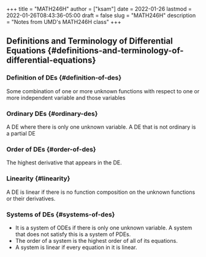 +++
title = "MATH246H"
author = ["ksam"]
date = 2022-01-26
lastmod = 2022-01-26T08:43:36-05:00
draft = false
slug = "MATH246H"
description = "Notes from UMD's MATH246H class"
+++

## Definitions and Terminology of Differential Equations {#definitions-and-terminology-of-differential-equations}


### Definition of DEs {#definition-of-des}

Some combination of one or more unknown functions with respect to one or more independent variable and those variables


### Ordinary DEs {#ordinary-des}

A DE where there is only one unknown variable. A DE that is not ordinary is a partial DE


### Order of DEs {#order-of-des}

The highest derivative that appears in the DE.


### Linearity {#linearity}

A DE is linear if there is no function composition on the unknown functions or their derivatives.


### Systems of DEs {#systems-of-des}

-   It is a system of ODEs if there is only one unknown variable. A system that does not satisfy this is a system of PDEs.
-   The order of a system is the highest order of all of its equations.
-   A system is linear if every equation in it is linear.
